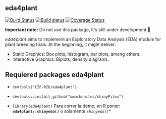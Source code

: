  eda4plant
--------------------------
[![Build Status](https://travis-ci.org/CIP-RIU/eda4plant.svg?branch=master)](https://travis-ci.org/CIP-RIU/eda4plant)
[![Build status](https://ci.appveyor.com/api/projects/status/1enl03fsmek2x34f?svg=true)](https://ci.appveyor.com/project/cipriuhq/eda4plant)
[![Coverage Status](https://coveralls.io/repos/github/CIP-RIU/eda4plant/badge.svg)](https://coveralls.io/github/CIP-RIU/eda4plant)


**Important note:** Do not use this package, it's still under development :construction: 

*eda4plant* aims to implement an Exploratory Data Analysis (EDA) module for plant breeding trials. At the beginning, it might deliver:

- Static Graphics: Box plots, histogram, bar plots, among others. 
- Interactive Graphics: Biplots, density diagrams.

## Requiered packages eda4plant
- `devtools("CIP-RIU/eda4plant")`
- `devtools::install_github("omarbenites/shinyFiles")`



- `library(eda4plant)`
Para correr la demo, en R poner: **`eda4plant::shinyeda()`** o solamente *`shinyeda()`**
